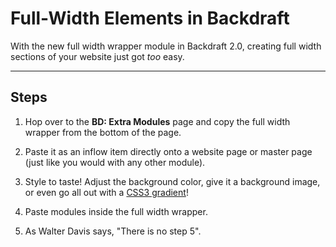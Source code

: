 # Full-Width Elements in Backdraft

With the new full width wrapper module in Backdraft 2.0, creating full width sections of your website just got *too* easy.

---

## Steps

1. Hop over to the **BD: Extra Modules** page and copy the full width wrapper from the bottom of the page.

2. Paste it as an inflow item directly onto a website page or master page (just like you would with any other module).

3. Style to taste! Adjust the background color, give it a background image, or even go all out with a [CSS3 gradient](http://actionsforge.com/actions/css3-gradients)!

4. Paste modules inside the full width wrapper.

5. As Walter Davis says, "There is no step 5".
